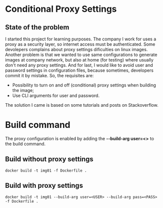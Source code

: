 # Conditional Proxy Settings

## State of the problem

I started this project for learning purposes.
The company I work for uses a proxy as a security layer, so internet access must be authenticated. Some devolepers complains about proxy settings dificulties on linux images. Another problem is that we wanted to use same configurations to generate images at company network, but also at home (for testing) where usually don't need any proxy settings. And for last, I would like to avoid user and password settings in configuration files, because sometimes, developers commit it by mistake. So, the requisites are:

- Possibility to turn on and off (conditional) proxy settings when building the image;
- Use CLI arguments for user and password.

The solution I came is based on some tutorials and posts on Stackoverflow.

# Build command

The proxy configuration is enabled by adding the **--build-arg user=<>** to the build command.

## Build without proxy settings

    docker build -t img01 -f Dockerfile . 

## Build with proxy settings

    docker build -t img01 --build-arg user=<USER> --build-arg pass=<PASS> -f Dockerfile . 
